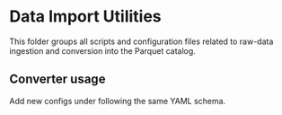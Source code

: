 # Data Import Utilities

This folder groups all scripts and configuration files related to raw-data ingestion and conversion into the Parquet catalog.

## Converter usage



Add new configs under  following the same YAML schema.
